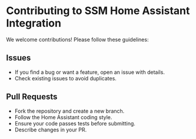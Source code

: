 # Contributing to SSM Home Assistant Integration

We welcome contributions! Please follow these guidelines:

## Issues
- If you find a bug or want a feature, open an issue with details.
- Check existing issues to avoid duplicates.

## Pull Requests
- Fork the repository and create a new branch.
- Follow the Home Assistant coding style.
- Ensure your code passes tests before submitting.
- Describe changes in your PR.